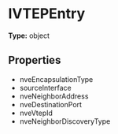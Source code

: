 # IVTEPEntry


**Type:** object

## Properties
* nveEncapsulationType
* sourceInterface
* nveNeighborAddress
* nveDestinationPort
* nveVtepId
* nveNeighborDiscoveryType
